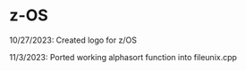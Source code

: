 # z-OS


10/27/2023: 
Created logo for z/OS

11/3/2023:
Ported working alphasort function into fileunix.cpp
